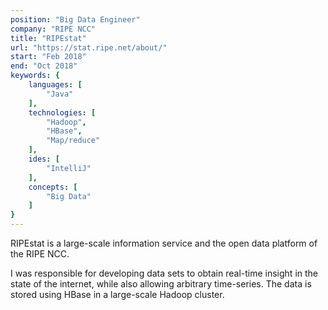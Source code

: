 ```yaml
---
position: "Big Data Engineer"
company: "RIPE NCC"
title: "RIPEstat"
url: "https://stat.ripe.net/about/"
start: "Feb 2018"
end: "Oct 2018"
keywords: {
    languages: [
        "Java"
    ],
    technologies: [
        "Hadoop",
        "HBase",
        "Map/reduce"
    ],
    ides: [
        "IntelliJ"
    ],
    concepts: [
        "Big Data"
    ]
}
---
```


RIPEstat is a large-scale information service and the open data platform of the RIPE NCC.

I was responsible for developing data sets to obtain real-time insight in the state of the internet, while also allowing arbitrary time-series. The data is stored using HBase in a large-scale Hadoop cluster.
